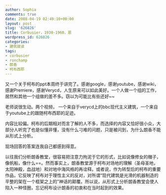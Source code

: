 ```yaml
---
author: Sophia
comments: true
date: 2008-04-19 02:49:10+00:00
layout: post
slug: '626826'
title: Corbusier，1930-1960，恩
wordpress_id: 626826
categories:
- 建筑就读
tags:
- corbusier
- ronchamp
- 朗香
- 柯布西耶
---
```


又一个关于柯布的ppt本周终于讲完了。感谢google，感谢youtube，感谢wiki，感谢Premiere，感谢Verycd，人生原来可以如此美好。一个人做一个组的工作，居然和其他一个组做的差不多。窃以为可能比有些还好~~

老师说很生动。两个视频， 一个来自于verycd上的bbc现代主义建筑，一个来自于youtube上的跟随柯布西耶的足迹。

内容比较偏。柯布的后期相对而言了解的人不多，而选择的内容又恰好很小众，大部分人听完了也是似懂非懂，没有什么刁难的问题，只是被问到，为什么朗香不能从形式上分析。

现场回答的答案连我自己都感到得意。 

以往我们分析朗香教堂，很容易把注意力拘泥于它的形式，比如说像修女的帽子，像帆船，像什么==。然而事实上，朗香教堂源于柯布对场地的理解（圣母圣地，太阳神殿，血战地）和对地中海风格的再诠释。或者说，作为转型后的柯布的重要作品，它反映了柯布对于理性主义的反对，对所谓“现代建筑是光滑的机器制造的平整的架在一个框架之上的”神话的颠覆。所以说，从形式上分析朗香教堂会使人陷入一种怪圈，忘记柯布设计朗香的初衷和在当时起到的效果。
